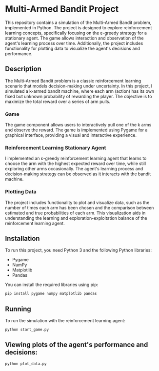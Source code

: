 # Multi-Armed Bandit Project

This repository contains a simulation of the Multi-Armed Bandit problem, implemented in Python. The project is designed to explore reinforcement learning concepts, specifically focusing on the ε-greedy strategy for a stationary agent. The game allows interaction and observation of the agent's learning process over time. Additionally, the project includes functionality for plotting data to visualize the agent's decisions and performance.

## Description

The Multi-Armed Bandit problem is a classic reinforcement learning scenario that models decision-making under uncertainty. In this project, I simulated a k-armed bandit machine, where each arm (action) has its own fixed but unknown probability of rewarding the player. The objective is to maximize the total reward over a series of arm pulls.

### Game

The game component allows users to interactively pull one of the k arms and observe the reward. The game is implemented using Pygame for a graphical interface, providing a visual and interactive experience.

### Reinforcement Learning Stationary Agent

I implemented an ε-greedy reinforcement learning agent that learns to choose the arm with the highest expected reward over time, while still exploring other arms occasionally. The agent's learning process and decision-making strategy can be observed as it interacts with the bandit machine.

### Plotting Data

The project includes functionality to plot and visualize data, such as the number of times each arm has been chosen and the comparison between estimated and true probabilities of each arm. This visualization aids in understanding the learning and exploration-exploitation balance of the reinforcement learning agent.

## Installation

To run this project, you need Python 3 and the following Python libraries:
- Pygame
- NumPy
- Matplotlib
- Pandas

You can install the required libraries using pip:

```bash
pip install pygame numpy matplotlib pandas
```

## Running
To run the simulation with the reinforcement learning agent:
```bash
python start_game.py
```

## Viewing plots of the agent's performance and decisions:
```bash
python plot_data.py
```
